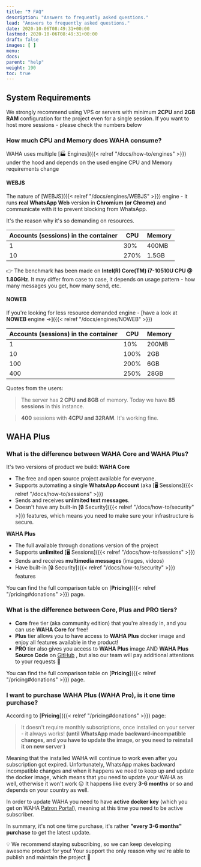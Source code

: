 ```yaml
---
title: "❓ FAQ"
description: "Answers to frequently asked questions."
lead: "Answers to frequently asked questions."
date: 2020-10-06T08:49:31+00:00
lastmod: 2020-10-06T08:49:31+00:00
draft: false
images: [ ]
menu:
docs:
parent: "help"
weight: 190
toc: true
---
```


## System Requirements
We strongly recommend using VPS or servers with minimum **2CPU** and **2GB RAM** configuration for the project even for a single session.
If you want to host more sessions - please check the numbers below


### How much CPU and Memory does WAHA consume?

WAHA uses multiple [🏭 Engines]({{< relref "/docs/how-to/engines" >}}) under the hood and depends on the used engine 
CPU and Memory requirements change


#### WEBJS

The nature of [WEBJS]({{< relref "/docs/engines/WEBJS" >}}) engine - it runs **real WhatsApp Web** version in **Chromium (or Chrome)** and
communicate with it to prevent blocking from WhatsApp.

It's the reason why it's so demanding on resources.


| Accounts (sessions) in the container | CPU  | Memory |
|--------------------------------------|------|--------|
| 1                                    | 30%  | 400MB  |
| 10                                   | 270% | 1.5GB  |

👉 The benchmark has been made on **Intel(R) Core(TM) i7-10510U CPU @ 1.80GHz**.
It may differ from case to case, it depends on usage pattern - how many messages you get, how many send, etc.

#### NOWEB
If you're looking for less resource demanded engine - [have a look at **NOWEB** engine ->]({{< relref "/docs/engines/NOWEB" >}})

| Accounts (sessions) in the container | CPU  | Memory |
|--------------------------------------|------|--------|
| 1                                    | 10%  | 200MB  |
| 10                                   | 100% | 2GB    |
| 100                                  | 200% | 6GB    |
| 400                                  | 250% | 28GB   |

Quotes from the users:
> The server has **2 CPU and 8GB** of memory. Today we have **85 sessions** in this instance.

> **400** sessions with **4CPU and 32RAM**. It's working fine.



## WAHA Plus
### What is the difference between WAHA Core and WAHA Plus?

It's two versions of product we build:
**WAHA Core** 
- The free and open source project available for everyone. 
- Supports automating a single **WhatsApp Account** (aka [🖥️ Sessions]({{< relref "/docs/how-to/sessions" >}}) 
- Sends and receives **unlimited text messages**.
- Doesn't have any built-in [🔒 Security]({{< relref "/docs/how-to/security" >}}) features, 
which means you need to make sure your infrastructure is secure.

**WAHA Plus**
- The full available through donations version of the project
- Supports **unlimited** [🖥️ Sessions]({{< relref "/docs/how-to/sessions" >}})
- Sends and receives **multimedia messages** (images, videos)
- Have built-in [🔒 Security]({{< relref "/docs/how-to/security" >}}) features

You can find the full comparison table on [**Pricing**]({{< relref "/pricing#donations" >}}) page.
### What is the difference between Core, Plus and PRO tiers?

- **Core** free tier (aka community edition) that you're already in, and you can use **WAHA Core** for free!
- **Plus** tier allows you to have access to **WAHA Plus** docker image and enjoy all features available in the product!
- **PRO** tier also gives you access to **WAHA Plus** image AND **WAHA Plus Source Code** on [GitHub](https://github.com/devlikeapro/waha-plus)
, but also our team will pay additional attentions to your requests 🫶

You can find the full comparison table on [**Pricing**]({{< relref "/pricing#donations" >}}) page.



### I want to purchase WAHA Plus (WAHA Pro), is it one time purchase?

According to [**Pricing**]({{< relref "/pricing#donations" >}}) page:
> It doesn't require monthly subscriptions, once installed on your server - it always works!
> **(until WhatsApp made backward-incompatible changes, and you have to update the image, or you need to reinstall it on new server )**

Meaning that the installed WAHA will continue to work even after you subscription got expired. 
Unfortunately, WhatsApp makes backward incompatible changes and when it happens we need to keep up and update the docker image, 
which means that you need to update your WAHA as well, otherwise it won't work 😔
It happens like every **3-6 months** or so and depends on your country as well.

In order to update WAHA you need to have **active docker key** 
(which you get on WAHA [Patron Portal](https://portal.devlike.pro)), meaning at this time you need to be active subscriber.

In summary, it's not one time purchase, it's rather **"every 3-6 months" purchase** to get the latest update.

💡 We recommend staying subscribing, so we can keep developing awesome product for you! 
Your support the only reason why we're able to publish and maintain the project 🫶


